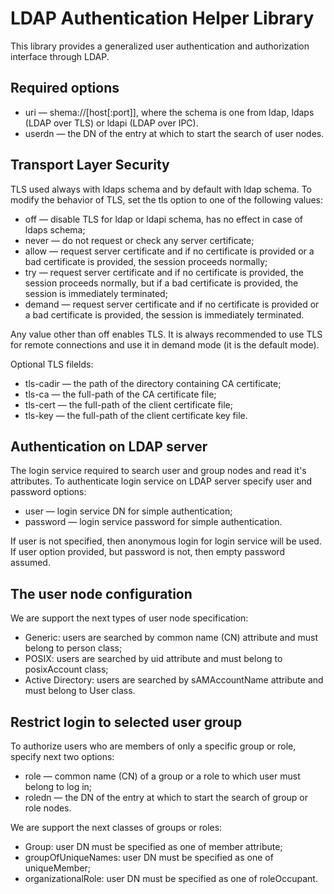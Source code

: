 # LDAP Authentication Helper Library

This library provides a generalized user authentication and authorization
interface through LDAP.

## Required options

*  uri — shema://[host[:port]], where the schema is one from ldap, ldaps
   (LDAP over TLS) or ldapi (LDAP over IPC).
*  userdn — the DN of the entry at which to start the search of user nodes.

## Transport Layer Security

TLS used always with ldaps schema and by default with ldap schema. To modify
the behavior of TLS, set the tls option to one of the following values:

*  off — disable TLS for ldap or ldapi schema, has no effect in case of
   ldaps schema;
*  never — do not request or check any server certificate;
*  allow — request server certificate and if no certificate is provided or
   a bad certificate is provided, the session proceeds normally;
*  try — request server certificate and if no certificate is provided, the
   session proceeds normally, but if a bad certificate is provided, the
   session is immediately terminated;
*  demand — request server certificate and if no certificate is provided or
   a bad certificate is provided, the session is immediately terminated.

Any value other than off enables TLS. It is always recommended to use TLS
for remote connections and use it in demand mode (it is the default mode).

Optional TLS filelds:

*  tls-cadir — the path of the directory containing CA certificate;
*  tls-ca — the full-path of the CA certificate file;
*  tls-cert — the full-path of the client certificate file;
*  tls-key — the full-path of the client certificate key file.

## Authentication on LDAP server

The login service required to search user and group nodes and read it's
attributes. To authenticate login service on LDAP server specify user and
password options:

*  user — login service DN for simple authentication;
*  password — login service password for simple authentication.

If user is not specified, then anonymous login for login service will be used.
If user option provided, but password is not, then empty password assumed.

## The user node configuration

We are support the next types of user node specification:

*  Generic: users are searched by common name (CN) attribute and must belong
   to person class;
*  POSIX: users are searched by uid attribute and must belong to posixAccount
   class;
*  Active Directory: users are searched by sAMAccountName attribute and must
   belong to User class.

## Restrict login to selected user group

To authorize users who are members of only a specific group or role, specify
next two options:

*  role — common name (CN) of a group or a role to which user must belong
   to log in;
*  roledn — the DN of the entry at which to start the search of group or
   role nodes.

We are support the next classes of groups or roles:

*  Group: user DN must be specified as one of member attribute;
*  groupOfUniqueNames: user DN must be specified as one of uniqueMember;
*  organizationalRole: user DN must be specified as one of roleOccupant.

